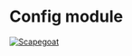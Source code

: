 # Config module

[![Scapegoat](https://img.shields.io/badge/scapegoat-inspections-blue.svg)](https://tyoras.gitlab.io/cards/scapegoat/config)